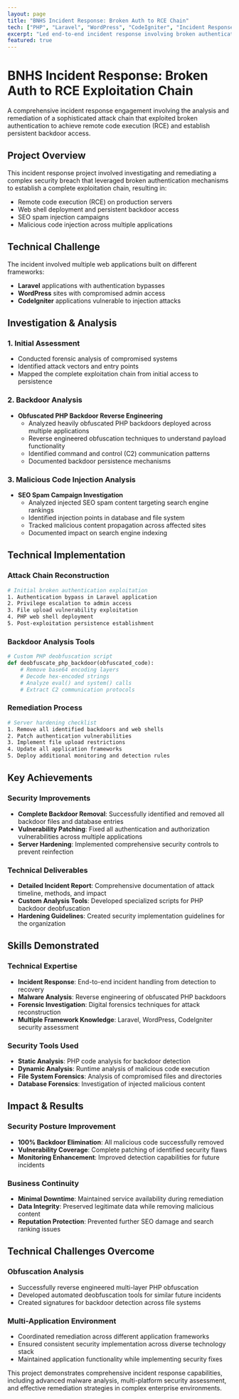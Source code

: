 ```yaml
---
layout: page
title: "BNHS Incident Response: Broken Auth to RCE Chain"
tech: ["PHP", "Laravel", "WordPress", "CodeIgniter", "Incident Response", "Backdoor Analysis"]
excerpt: "Led end-to-end incident response involving broken authentication leading to RCE exploitation chain, backdoor analysis, and server hardening."
featured: true
---
```


# BNHS Incident Response: Broken Auth to RCE Exploitation Chain

A comprehensive incident response engagement involving the analysis and remediation of a sophisticated attack chain that exploited broken authentication to achieve remote code execution (RCE) and establish persistent backdoor access.

## Project Overview

This incident response project involved investigating and remediating a complex security breach that leveraged broken authentication mechanisms to establish a complete exploitation chain, resulting in:
- Remote code execution (RCE) on production servers
- Web shell deployment and persistent backdoor access
- SEO spam injection campaigns
- Malicious code injection across multiple applications

## Technical Challenge

The incident involved multiple web applications built on different frameworks:
- **Laravel** applications with authentication bypasses
- **WordPress** sites with compromised admin access
- **CodeIgniter** applications vulnerable to injection attacks

## Investigation & Analysis

### 1. Initial Assessment
- Conducted forensic analysis of compromised systems
- Identified attack vectors and entry points
- Mapped the complete exploitation chain from initial access to persistence

### 2. Backdoor Analysis
- **Obfuscated PHP Backdoor Reverse Engineering**
  - Analyzed heavily obfuscated PHP backdoors deployed across multiple applications
  - Reverse engineered obfuscation techniques to understand payload functionality
  - Identified command and control (C2) communication patterns
  - Documented backdoor persistence mechanisms

### 3. Malicious Code Injection Analysis
- **SEO Spam Campaign Investigation**
  - Analyzed injected SEO spam content targeting search engine rankings
  - Identified injection points in database and file system
  - Tracked malicious content propagation across affected sites
  - Documented impact on search engine indexing

## Technical Implementation

### Attack Chain Reconstruction
```bash
# Initial broken authentication exploitation
1. Authentication bypass in Laravel application
2. Privilege escalation to admin access
3. File upload vulnerability exploitation
4. PHP web shell deployment
5. Post-exploitation persistence establishment
```

### Backdoor Analysis Tools
```python
# Custom PHP deobfuscation script
def deobfuscate_php_backdoor(obfuscated_code):
    # Remove base64 encoding layers
    # Decode hex-encoded strings
    # Analyze eval() and system() calls
    # Extract C2 communication protocols
```

### Remediation Process
```bash
# Server hardening checklist
1. Remove all identified backdoors and web shells
2. Patch authentication vulnerabilities
3. Implement file upload restrictions
4. Update all application frameworks
5. Deploy additional monitoring and detection rules
```

## Key Achievements

### Security Improvements
- **Complete Backdoor Removal**: Successfully identified and removed all backdoor files and database entries
- **Vulnerability Patching**: Fixed all authentication and authorization vulnerabilities across multiple applications
- **Server Hardening**: Implemented comprehensive security controls to prevent reinfection

### Technical Deliverables
- **Detailed Incident Report**: Comprehensive documentation of attack timeline, methods, and impact
- **Custom Analysis Tools**: Developed specialized scripts for PHP backdoor deobfuscation
- **Hardening Guidelines**: Created security implementation guidelines for the organization

## Skills Demonstrated

### Technical Expertise
- **Incident Response**: End-to-end incident handling from detection to recovery
- **Malware Analysis**: Reverse engineering of obfuscated PHP backdoors
- **Forensic Investigation**: Digital forensics techniques for attack reconstruction
- **Multiple Framework Knowledge**: Laravel, WordPress, CodeIgniter security assessment

### Security Tools Used
- **Static Analysis**: PHP code analysis for backdoor detection
- **Dynamic Analysis**: Runtime analysis of malicious code execution
- **File System Forensics**: Analysis of compromised files and directories
- **Database Forensics**: Investigation of injected malicious content

## Impact & Results

### Security Posture Improvement
- **100% Backdoor Elimination**: All malicious code successfully removed
- **Vulnerability Coverage**: Complete patching of identified security flaws
- **Monitoring Enhancement**: Improved detection capabilities for future incidents

### Business Continuity
- **Minimal Downtime**: Maintained service availability during remediation
- **Data Integrity**: Preserved legitimate data while removing malicious content
- **Reputation Protection**: Prevented further SEO damage and search ranking issues

## Technical Challenges Overcome

### Obfuscation Analysis
- Successfully reverse engineered multi-layer PHP obfuscation
- Developed automated deobfuscation tools for similar future incidents
- Created signatures for backdoor detection across file systems

### Multi-Application Environment
- Coordinated remediation across different application frameworks
- Ensured consistent security implementation across diverse technology stack
- Maintained application functionality while implementing security fixes

This project demonstrates comprehensive incident response capabilities, including advanced malware analysis, multi-platform security assessment, and effective remediation strategies in complex enterprise environments.
